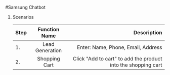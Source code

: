 #Samsung Chatbot
1. Scenarios

    | Step  |   Function Name    |   Description   |
    | ----- |:------------------:|  ---------------:|
    |  1.   |   Lead Generation  |   Enter: Name, Phone, Email, Address |
    |  2.   |   Shopping Cart    |   Click "Add to cart" to add the product into the shopping cart |